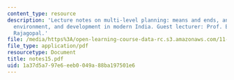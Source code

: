 ```yaml
---
content_type: resource
description: 'Lecture notes on multi-level planning: means and ends, and case: energy,
  environment, and development in modern India. Guest lecturer: Prof. Balakrishnan
  Rajagopal.'
file: /media/https%3A/open-learning-course-data-rc.s3.amazonaws.com/11-201-gateway-planning-action-fall-2007/1a37d5a797e6eeb0049a88ba197501e6_notes15.pdf
file_type: application/pdf
resourcetype: Document
title: notes15.pdf
uid: 1a37d5a7-97e6-eeb0-049a-88ba197501e6
---
```

